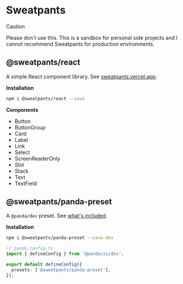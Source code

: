 # Sweatpants

> [!CAUTION]
> Please don't use this. This is a sandbox for personal side projects and I cannot recommend Sweatpants for production environments.

## @sweatpants/react

A simple React component library. See [sweatpants.vercel.app](https://sweatpants.vercel.app).

**Installation**

```sh
npm i @sweatpants/react --save
```

**Components**

- Button
- ButtonGroup
- Card
- Label
- Link
- Select
- ScreenReaderOnly
- Slot
- Stack
- Text
- TextField

## @sweatpants/panda-preset

A `@panda/dev` preset. See [what's included](https://sweatpants.vercel.app/?entry=root__panda-preset--tokens).

**Installation**

```sh
npm i @sweatpants/panda-preset --save-dev
```

```ts
// panda.config.ts
import { defineConfig } from '@pandacss/dev';

export default defineConfig({
  presets: ['@sweatpants/panda-preset'],
});
```
